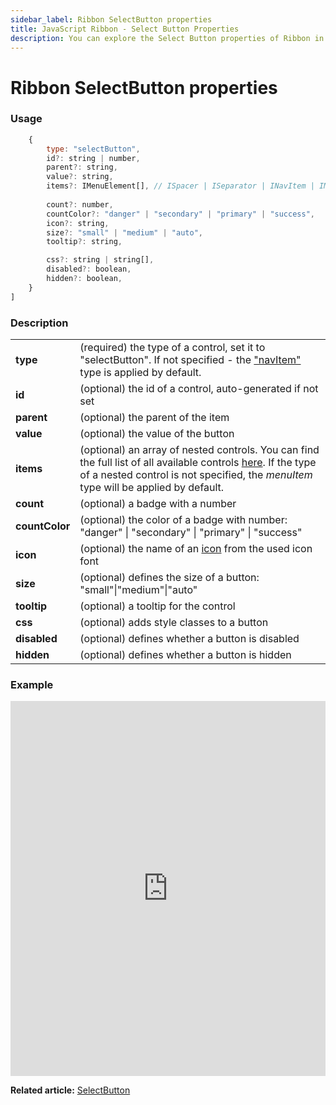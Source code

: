 ```yaml
---
sidebar_label: Ribbon SelectButton properties
title: JavaScript Ribbon - Select Button Properties 
description: You can explore the Select Button properties of Ribbon in the documentation of the DHTMLX JavaScript UI library. Browse developer guides and API reference, try out code examples and live demos, and download a free 30-day evaluation version of DHTMLX Suite.
---
```


# Ribbon SelectButton properties

### Usage

```javascript
	{
		type: "selectButton",
		id?: string | number,
		parent?: string,
		value?: string,
		items?: IMenuElement[], // ISpacer | ISeparator | INavItem | IMenuItem | ICustomHTML
	
		count?: number,
		countColor?: "danger" | "secondary" | "primary" | "success",
		icon?: string,
		size?: "small" | "medium" | "auto",
		tooltip?: string,

		css?: string | string[],
		disabled?: boolean,
		hidden?: boolean,
	}
]
```

### Description

<table>
	<tbody>
        <tr>
			<td><b>type</b></td>
			<td>(required) the type of a control, set it to "selectButton". If not specified - the <a href="../../navitem">"navItem"</a> type is applied by default.</td>
		</tr>
        <tr>
			<td><b>id</b></td>
			<td>(optional) the id of a control, auto-generated if not set</td>
		</tr>
		<tr>
			<td><b>parent</b></td>
			<td>(optional) the parent of the item</td>
		</tr>
		<tr>
			<td><b>value</b></td>
			<td>(optional) the value of the button</td>
		</tr>
		<tr>
			<td><b>items</b></td>
			<td>(optional) an array of nested controls. You can find the full list of all available controls <a href="../../../menu/configuring_menu_items">here</a>. If the type of a nested control is not specified, the <i>menuItem</i> type will be applied by default.</td>
		</tr>
        <tr>
			<td><b>count</b></td>
			<td>(optional) a badge with a number</td>
		</tr>
        <tr>
			<td><b>countColor</b></td>
			<td>(optional) the color of a badge with number: "danger" | "secondary" | "primary" | "success"</td>
		</tr>
        <tr>
			<td><b>icon</b></td>
			<td>(optional) the name of an <a href="../../customization">icon</a> from the used icon font</td>
		</tr>
        <tr>
			<td><b>size</b></td>
			<td>(optional) defines the size of a button: "small"|"medium"|"auto"</td>
		</tr>
        <tr>
			<td><b>tooltip</b></td>
			<td>(optional) a tooltip for the control</td>
		</tr>
		<tr>
			<td><b>css</b></td>
			<td>(optional) adds style classes to a button</td>
		</tr>
		<tr>
			<td><b>disabled</b></td>
			<td>(optional) defines whether a button is disabled</td>
		</tr>
        <tr>
			<td><b>hidden</b></td>
			<td>(optional) defines whether a button is hidden</td>
		</tr>
    </tbody>
</table>

### Example

<iframe src="https://snippet.dhtmlx.com/5acqc24m?mode=html" frameborder="0" class="snippet_iframe" width="100%" height="600"></iframe>

**Related article:** [SelectButton](ribbon/selectbutton.md)